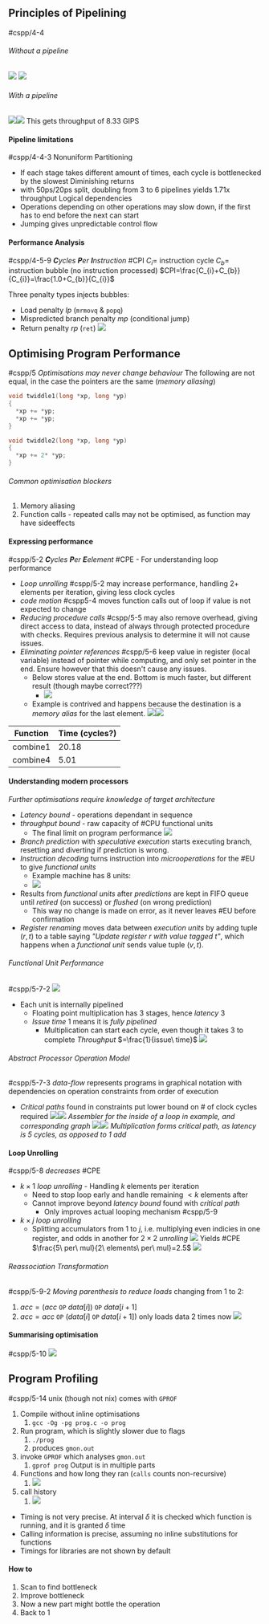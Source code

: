 ## Principles of Pipelining
#cspp/4-4
###### Without a pipeline
![](Pasted%20image%2020240319173608.png)
![](Pasted%20image%2020240319173640.png)
###### With a pipeline
![](Pasted%20image%2020240319173803.png)![](Pasted%20image%2020240319174012.png)
This gets throughput of $8.33$ GIPS
#### Pipeline limitations
#cspp/4-4-3
Nonuniform Partitioning
- If each stage takes different amount of times, each cycle is bottlenecked by the slowest
Diminishing returns
- with 50ps/20ps split, doubling from 3 to 6 pipelines yields $1.71$x throughput
Logical dependencies
- Operations depending on other operations may slow down, if the first has to end before the next can start
- Jumping gives unpredictable control flow
#### Performance Analysis
#cspp/4-5-9
***C**ycles **P**er **I**nstruction* #CPI
$C_{i}=$ instruction cycle
$C_{b}=$ instruction bubble (no instruction processed)
$CPI=\frac{C_{i}+C_{b}}{C_{i}}=\frac{1.0+C_{b}}{C_{i}}$

Three penalty types injects bubbles:
- Load penalty $lp$ (`mrmovq` & `popq`)
- Mispredicted branch penalty $mp$ (conditional jump)
- Return penalty $rp$ (`ret`)
![](Pasted%20image%2020240319175654.png)
## Optimising Program Performance
#cspp/5
*Optimisations may never change behaviour*
The following are not equal, in the case the pointers are the same (*memory aliasing*)
```c
void twiddle1(long *xp, long *yp)
{
  *xp += *yp;
  *xp += *yp;
}

void twiddle2(long *xp, long *yp)
{
  *xp += 2* *yp;
}
```
###### Common optimisation blockers
1. Memory aliasing
2. Function calls - repeated calls may not be optimised, as function may have sideeffects
#### Expressing performance
#cspp/5-2
***C**ycles **P**er **E**element* #CPE - For understanding loop performance
- *Loop unrolling* #cspp/5-2 may increase performance, handling 2+ elements per iteration, giving less clock cycles
- *code motion* #cspp5-4 moves function calls out of loop if value is not expected to change
- *Reducing procedure calls* #cspp/5-5 may also remove overhead, giving direct access to data, instead of always through protected procedure with checks. Requires previous analysis to determine it will not cause issues.
- *Eliminating pointer references* #cspp/5-6 keep value in register (local variable) instead of pointer while computing, and only set pointer in the end. Ensure however that this doesn't cause any issues.
	- Below stores value at the end. Bottom is much faster, but different result (though maybe correct???)
		- ![](Pasted%20image%2020240319183402.png)
	- Example is contrived and happens because the destination is a *memory alias* for the last element.
![](Pasted%20image%2020240319183900.png)![](Pasted%20image%2020240319183917.png)

| Function | Time (cycles?) |
| -------- | -------------- |
| combine1 | $20.18$        |
| combine4 | $5.01$         |
#### Understanding modern processors
*Further optimisations require knowledge of target architecture*
- *Latency bound* - operations dependant in sequence
- *throughput bound* - raw capacity of #CPU functional units
	- The final limit on program performance
![](Pasted%20image%2020240319184322.png)
- *Branch prediction* with *speculative execution* starts executing branch, resetting and diverting if prediction is wrong.
- *Instruction decoding* turns instruction into *microoperations* for the #EU to give *functional units*
	- Example machine has 8 units:
	- ![](Pasted%20image%2020240319184759.png)
- Results from *functional units* after *predictions* are kept in FIFO queue until *retired* (on success) or *flushed* (on wrong prediction)
	- This way no change is made on error, as it never leaves #EU before confirmation
- *Register renaming* moves data between *execution units* by adding tuple $(r,t)$ to a table saying *"Update register r with value tagged t"*, which happens when a *functional unit* sends value tuple $(v,t)$.
###### Functional Unit Performance
#cspp/5-7-2 
![](Pasted%20image%2020240319190506.png)
- Each unit is internally pipelined
	- Floating point multiplication has 3 stages, hence *latency* 3
	- *Issue time* 1 means it is *fully pipelined*
		- Multiplication can start each cycle, even though it takes 3 to complete
*Throughput* $=\frac{1}{issue\ time}$
![](Pasted%20image%2020240319190951.png)
###### Abstract Processor Operation Model
#cspp/5-7-3 
*data-flow* represents programs in graphical notation with dependencies on operation constraints from order of execution
- *Critical paths* found in constraints put lower bound on # of clock cycles required
![](Pasted%20image%2020240319192434.png)![](Pasted%20image%2020240319192341.png)
*Assembler for the inside of a loop in example, and corresponding graph*
![](Pasted%20image%2020240319192639.png)![](Pasted%20image%2020240319193020.png)
*Multiplication forms critical path, as latency is 5 cycles, as opposed to 1 add*
#### Loop Unrolling 
#cspp/5-8 
*decreases* #CPE
- $k\times1$ *loop unrolling* - Handling $k$ elements per iteration
	- Need to stop loop early and handle remaining $<k$ elements after
	- Cannot improve beyond *latency bound* found with *critical path*
		- Only improves actual looping mechanism
#cspp/5-9 
- $k\times j$ *loop unrolling*
	- Splitting accumulators from 1 to $j$, i.e. multiplying even indicies in one register, and odds in another for $2\times2$ *unrolling*
![](Pasted%20image%2020240319194128.png)
Yields #CPE $\frac{5\ per\ mul}{2\ elements\ per\ mul}=2.5$
![](Pasted%20image%2020240319194345.png)
###### Reassociation Transformation
#cspp/5-9-2 *Moving parenthesis to reduce loads*
changing from 1 to 2:
1. $acc=(acc\ \texttt{OP}\ data[i])\ \texttt{OP}\ data[i+1]$
2. $acc=acc\ \texttt{OP}\ (data[i]\ \texttt{OP}\ data[i+1])$
only loads data 2 times now
![](Pasted%20image%2020240319195139.png)
#### Summarising optimisation
#cspp/5-10 
![](Pasted%20image%2020240319195246.png)
## Program Profiling
#cspp/5-14
unix (though not nix) comes with `GPROF`
1. Compile without inline optimisations
	1. `gcc -Og -pg prog.c -o prog`
2. Run program, which is slightly slower due to flags
	1. `./prog`
	2. produces `gmon.out`
3. invoke `GPROF` which analyses `gmon.out`
	1. `gprof prog`
Output is in multiple parts
1. Functions and how long they ran (`calls` counts non-recursive)
	1. ![](Pasted%20image%2020240319200234.png)
2. call history
	1. ![](Pasted%20image%2020240319200311.png)
- Timing is not very precise. At interval $\delta$ it is checked which function is running, and it is granted $\delta$ time
- Calling information is precise, assuming no inline substitutions for functions
- Timings for libraries are not shown by default
#### How to
1. Scan to find bottleneck
2. Improve bottleneck
3. Now a new part might bottle the operation
4. Back to 1
